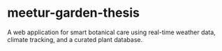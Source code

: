 # meetur-garden-thesis
A web application for smart botanical care using real-time weather data, climate tracking, and a curated plant database.
